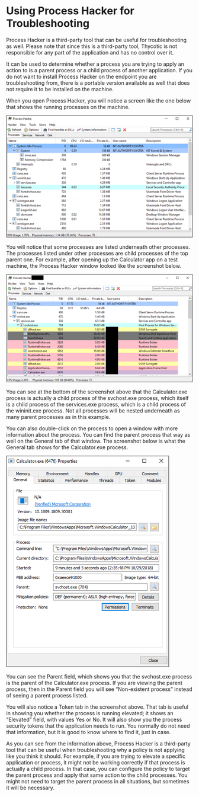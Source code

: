 [title]: # (Process Hacker)
[tags]: # (troubleshooting)
[priority]: # (3)
# Using Process Hacker for Troubleshooting

Process Hacker is a third-party tool that can be useful for troubleshooting as well.  Please note that since this is a third-party tool, Thycotic is not responsible for any part of the application and has no control over it.

It can be used to determine whether a process you are trying to apply an action to is a parent process or a child process of another application.  If you do not want to install Process Hacker on the endpoint you are troubleshooting from, there is a portable version available as well that does not require it to be installed on the machine.

When you open Process Hacker, you will notice a screen like the one below that shows the running processes on the machine.

![Process Hacker UI](images/ts_proc_hacker.png)

You will notice that some processes are listed underneath other processes.  The processes listed under other processes are child processes of the top parent one.  For example, after opening up the Calculator app on a test machine, the Process Hacker window looked like the screenshot below.

![Process Hacker UI](images/ts_proc_hacker_2.png)

You can see at the bottom of the screenshot above that the Calculator.exe process is actually a child process of the svchost.exe process, which itself is a child process of the services.exe process, which is a child process of the wininit.exe process.  Not all processes will be nested underneath as many parent processes as in this example.

You can also double-click on the process to open a window with more information about the process.  You can find the parent process that way as well on the General tab of that window.  The screenshot below is what the General tab shows for the Calculator.exe process.

![Calculator.exe dialog](images/ts_proc_hacker_3.png)

You can see the Parent field, which shows you that the svchost.exe process is the parent of the Calculator.exe process.  If you are viewing the parent process, then in the Parent field you will see “Non-existent process” instead of seeing a parent process listed.

You will also notice a Token tab in the screenshot above.  That tab is useful in showing you whether the process is running elevated; it shows an “Elevated” field, with values Yes or No. It will also show you the process security tokens that the application needs to run.  You normally do not need that information, but it is good to know where to find it, just in case.

As you can see from the information above, Process Hacker is a third-party tool that can be useful when troubleshooting why a policy is not applying like you think it should.  For example, if you are trying to elevate a specific application or process, it might not be working correctly if that process is actually a child process.  In that case, you can configure the policy to target the parent process and apply that same action to the child processes.  You might not need to target the parent process in all situations, but sometimes it will be necessary.
